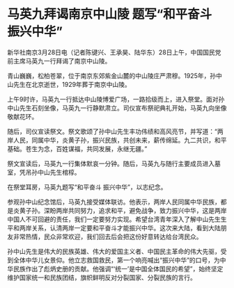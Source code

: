 # 马英九拜谒南京中山陵 题写“和平奋斗 振兴中华”

新华社南京3月28日电（记者陈键兴、王承昊、陆华东）28日上午，中国国民党前主席马英九一行拜谒了南京中山陵。

青山巍巍，松柏苍翠，位于南京东郊紫金山麓的中山陵庄严肃穆。1925年，孙中山先生在北京逝世，1929年葬于南京中山陵。

上午9时许，马英九一行抵达中山陵博爱广场，一路拾级而上，进入祭堂。面对孙中山先生石刻坐像，马英九一行静默肃立。司仪宣布祭祀典礼开始，马英九向坐像敬献花环。

随后，司仪宣读祭文。祭文歌颂了孙中山先生丰功伟绩和高风亮节，并写道：“两岸人民，同属中华，炎黄子孙，振兴民族，共创未来，薪传绵延。九二共识，和平基础。苍生为念，百姓谋福，共同发展，永继无疆。”

祭文宣读后，马英九一行集体默哀一分钟。随后，马英九与随行主要成员进入墓室，凭吊孙中山先生棺椁。

在祭堂耳房，马英九题写“和平奋斗 振兴中华”，以志纪念。

参观孙中山纪念馆后，马英九接受媒体联访。他表示，两岸人民同属中华民族，都是炎黄子孙。深盼两岸共同努力，追求和平，避免战争，致力振兴中华，这是两岸中国人不可回避的责任，我们一定要努力实现。希望台湾青年深入了解中山先生生平和两岸关系，认清两岸一定要和平奋斗才能振兴中华。这次来大陆，看到大陆朋友非常热情，民众非常欢迎，我们回去后会把这份好意转达给台湾民众。

孙中山先生是伟大的民族英雄、伟大的爱国主义者、中国民主革命的伟大先驱，受到全体中华儿女景仰。他立志救国救民，第一个响亮喊出“振兴中华”的口号，为中华民族作出了彪炳史册的贡献。他强调“‘统一’是中国全体国民的希望”，始终坚定维护国家统一和民族团结，旗帜鲜明反对分裂国家、分裂民族的言行。

